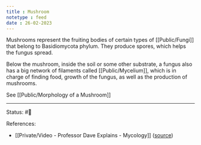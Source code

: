 ```yaml
---
title : Mushroom
notetype : feed
date : 26-02-2023
---
```


Mushrooms represent the fruiting bodies of certain types of [[Public/Fungi]] that belong to Basidiomycota phylum. They produce spores, which helps the fungus spread. 

Below the mushroom, inside the soil or some other substrate, a fungus also has a big network of filaments called [[Public/Mycelium]], which is in charge of finding food, growth of the fungus, as well as the production of mushrooms.

See [[Public/Morphology of a Mushroom]]


-----

Status: #🌱 

References:
- [[Private/Video - Professor Dave Explains - Mycology]] ([source](https://www.youtube.com/watch?v=wqKNm_evkYA&list=PLybg94GvOJ9Hyyv_MD2Y7OPFxhnrKFsD6&ab_channel=ProfessorDaveExplains))
